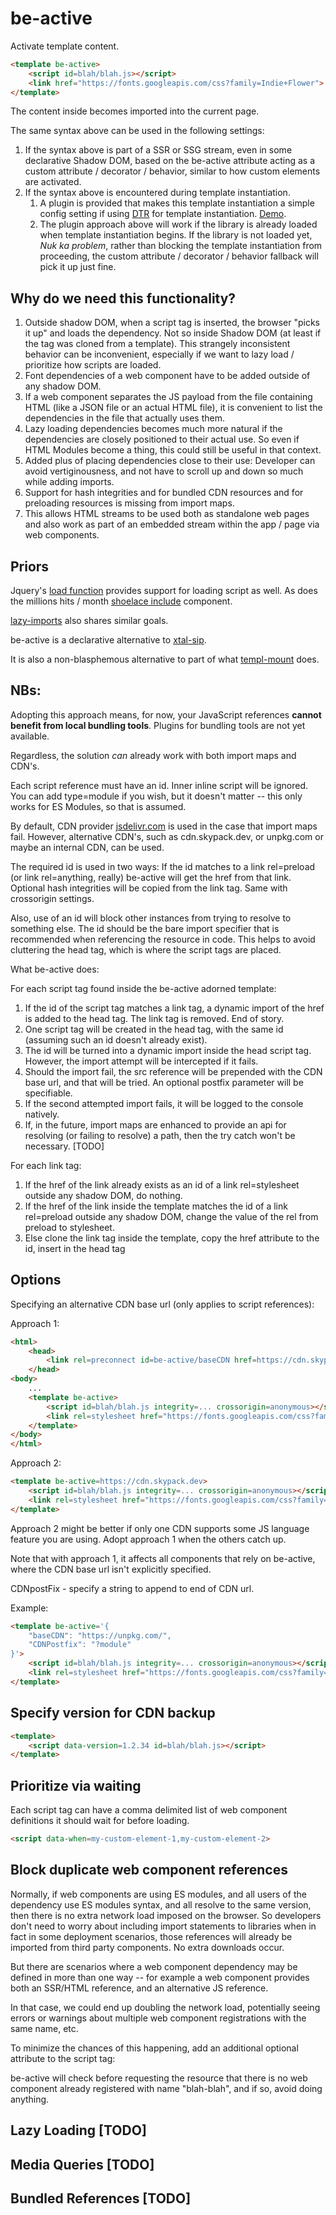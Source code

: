 # be-active

Activate template content.

```html
<template be-active>
    <script id=blah/blah.js></script>
    <link href="https://fonts.googleapis.com/css?family=Indie+Flower">
</template>
```

The content inside becomes imported into the current page.

The same syntax above can be used in the following settings:

1.  If the syntax above is part of a SSR or SSG stream, even in some declarative Shadow DOM, based on the be-active attribute acting as a custom attribute / decorator / behavior, similar to how custom elements are activated.
2.  If the syntax above is encountered during template instantiation.
    1.  A plugin is provided that makes this template instantiation a simple config setting if using [DTR](https://github.com/bahrus/trans-render/#declarative-trans-render-syntax-via-plugins) for template instantiation.  [Demo](https://github.com/bahrus/be-active/blob/baseline/demo/pluginTest.html).  
    2.  The plugin approach above will work if the library is already loaded when template instantiation begins.  If the library is not loaded yet, *Nuk ka problem*, rather than blocking the template instantiation from proceeding, the custom attribute / decorator / behavior fallback will pick it up just fine.

## Why do we need this functionality?  

1.  Outside shadow DOM, when a script tag is inserted, the browser "picks it up" and loads the dependency.  Not so inside Shadow DOM (at least if the tag was cloned from a template).  This strangely inconsistent behavior can be inconvenient, especially if we want to lazy load / prioritize how scripts are loaded.
2.  Font dependencies of a web component have to be added outside of any shadow DOM.
3.  If a web component separates the JS payload from the file containing HTML (like a JSON file or an actual HTML file), it is convenient to list the dependencies in the file that actually uses them.
4.  Lazy loading dependencies becomes much more natural if the dependencies are closely positioned to their actual use.  So even if HTML Modules become a thing, this could still be useful in that context. 
5.  Added plus of placing dependencies close to their use:  Developer can avoid vertiginousness, and not have to scroll up and down so much while adding imports.
6.  Support for hash integrities and for bundled CDN resources and for preloading resources is missing from import maps.
7.  This allows HTML streams to be used both as standalone web pages and also work as part of an embedded stream within the app / page via web components.

## Priors

Jquery's [load function](https://api.jquery.com/load/) provides support for loading script as well. As does the millions hits / month [shoelace include](https://shoelace.style/components/include) component.

[lazy-imports](https://github.com/Polymer/lazy-imports) also shares similar goals.

be-active is a declarative alternative to [xtal-sip](https://github.com/bahrus/xtal-sip).

It is also a non-blasphemous alternative to part of what [templ-mount](https://github.com/bahrus/templ-mount) does.


## **NBs:** 

Adopting this approach means, for now, your JavaScript references **cannot benefit from local bundling tools**.  Plugins for bundling tools are not yet available.

Regardless, the solution *can* already work with both import maps and CDN's.

Each script reference must have an id.  Inner inline script will be ignored.  You can add type=module if you wish, but it doesn't matter -- this only works for ES Modules, so that is assumed.

By default, CDN provider [jsdelivr.com](https://www.jsdelivr.com/esm) is used in the case that import maps fail.  However, alternative CDN's, such as cdn.skypack.dev, or unpkg.com or maybe an internal CDN, can be used.

The required id is used in two ways:  If the id matches to a link rel=preload (or link rel=anything, really) be-active will get the href from that link. Optional hash integrities will be copied from the link tag.  Same with crossorigin settings.

Also, use of an id will block other instances from trying to resolve to something else.  The id should be the bare import specifier that is recommended when referencing the resource in code. This helps to avoid cluttering the head tag, which is where the script tags are placed.

What be-active does:

For each script tag found inside the be-active adorned template: 

1.  If the id of the script tag matches a link tag, a dynamic import of the href is added to the head tag.  The link tag is removed.  End of story.
2.  One script tag will be created in the head tag, with the same id (assuming such an id doesn't already exist).
2.  The id will be turned into a dynamic import inside the head script tag.  However, the import attempt will be intercepted if it fails.
3.  Should the import fail, the src reference will be prepended with the CDN base url, and that will be tried. An optional postfix parameter will be specifiable.
4.  If the second attempted import fails, it will be logged to the console natively.
5.  If, in the future, import maps are enhanced to provide an api for resolving (or failing to resolve) a path, then the try catch won't be necessary. [TODO]

For each link tag:

1.  If the href of the link already exists as an id of a link rel=stylesheet outside any shadow DOM, do nothing.
2.  If the href of the link inside the template matches the id of a link rel=preload outside any shadow DOM, change the value of the rel from preload to stylesheet.
3.  Else clone the link tag inside the template, copy the href attribute to the id, insert in the head tag 

## Options

Specifying an alternative CDN base url (only applies to script references):

Approach 1:

```html
<html>
    <head>
        <link rel=preconnect id=be-active/baseCDN href=https://cdn.skypack.dev>
    </head>
<body>
    ...
    <template be-active>
        <script id=blah/blah.js integrity=... crossorigin=anonymous></script>
        <link rel=stylesheet href="https://fonts.googleapis.com/css?family=Indie+Flower">
    </template>
</body>
</html>
```

Approach 2:

```html
<template be-active=https://cdn.skypack.dev>
    <script id=blah/blah.js integrity=... crossorigin=anonymous></script>
    <link rel=stylesheet href="https://fonts.googleapis.com/css?family=Indie+Flower">
</template>
```

Approach 2 might be better if only one CDN supports some JS language feature you are using.  Adopt approach 1 when the others catch up.

Note that with approach 1, it affects all components that rely on be-active, where the CDN base url isn't explicitly specified.

CDNpostFix - specify a string to append to end of CDN url.

Example:

```html
<template be-active='{
    "baseCDN": "https://unpkg.com/",
    "CDNPostfix": "?module"
}'>
    <script id=blah/blah.js integrity=... crossorigin=anonymous></script>
    <link rel=stylesheet href="https://fonts.googleapis.com/css?family=Indie+Flower">
</template>
```

## Specify version for CDN backup

```html
<template>
    <script data-version=1.2.34 id=blah/blah.js></script>
</template>
```

<!--
data-is-link-ref-only applied to subset of individual script elements - if present, script tag will only use that (bundled) reference if it finds that link rel=preload/lazy tag.  Otherwise, does nothing. [TODO]

data-only-if-no-bundled-link-ref="link-ref-id" - if present, script tag will only add this (unbundled) reference if no link-ref matching the value is found.  Otherwise, does nothing.[TODO]

-->

## Prioritize via waiting

Each script tag can have a comma delimited list of web component definitions it should wait for before loading.

```html
<script data-when=my-custom-element-1,my-custom-element-2>
```


##  Block duplicate web component references

Normally, if web components are using ES modules, and all users of the dependency use ES modules syntax, and all resolve to the same version, then there is no extra network load imposed on the browser.  So developers don't need to worry about including import statements to libraries when in fact in some deployment scenarios, those references will already be imported from third party components.  No extra downloads occur.

But there are scenarios where a web component dependency may be defined in more than one way -- for example a web component provides both an SSR/HTML reference, and an alternative JS reference. 

In that case, we could end up doubling the network load, potentially seeing errors or warnings about multiple web component registrations with the same name, etc.

To minimize the chances of this happening, add an additional optional attribute to the script tag:

<script id=blah/blah.js data-for=blah-blah></script>

be-active will check before requesting the resource that there is no web component already registered with name "blah-blah", and if so, avoid doing anything. 

## Lazy Loading [TODO]

## Media Queries [TODO]

## Bundled References [TODO]



